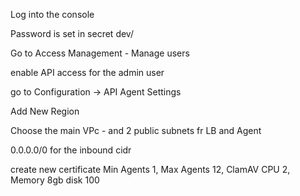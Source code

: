 Log into the console

Password is set in  secret dev/

Go to Access Management - Manage users

enable API access for the admin user

go to Configuration -> API Agent Settings

Add New Region

Choose the main VPc - and 2 public subnets fr LB and Agent

0.0.0.0/0 for the inbound cidr

create new certificate
Min Agents 1, Max Agents 12, ClamAV
CPU 2,  Memory 8gb disk 100

